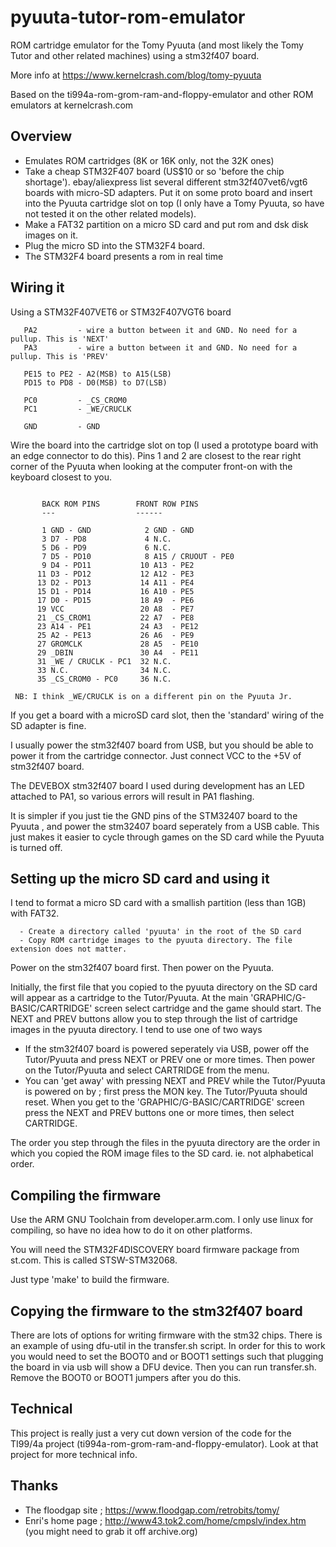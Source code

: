 pyuuta-tutor-rom-emulator
=========================

ROM cartridge emulator for the Tomy Pyuuta (and most likely the Tomy Tutor and
other related machines) using a stm32f407 board. 

More info at   https://www.kernelcrash.com/blog/tomy-pyuuta

Based on the ti994a-rom-grom-ram-and-floppy-emulator and other ROM emulators at kernelcrash.com


Overview
--------
- Emulates ROM cartridges (8K or 16K only, not the 32K ones)
- Take a cheap STM32F407 board (US$10 or so 'before the chip shortage'). ebay/aliexpress list several
  different stm32f407vet6/vgt6 boards with micro-SD adapters. Put it on some proto board and insert into
  the Pyuuta cartridge slot on top (I only have a Tomy Pyuuta, so have not tested it on the other
  related models).
- Make a FAT32 partition on a micro SD card and put rom and dsk disk images on it.
- Plug the micro SD into the STM32F4 board.
- The STM32F4 board presents a rom in real time


Wiring it
---------

Using a STM32F407VET6 or STM32F407VGT6 board
```
   PA2         - wire a button between it and GND. No need for a pullup. This is 'NEXT'
   PA3         - wire a button between it and GND. No need for a pullup. This is 'PREV'

   PE15 to PE2 - A2(MSB) to A15(LSB)
   PD15 to PD8 - D0(MSB) to D7(LSB)

   PC0         - _CS_CROM0
   PC1         - _WE/CRUCLK

   GND         - GND

```
Wire the board into the cartridge slot on top (I used a prototype board with an edge 
connector to do this).  Pins 1 and 2 are closest to the rear right corner of the Pyuuta when looking at the 
computer front-on with the keyboard closest to you.
```

       BACK ROM PINS        FRONT ROW PINS
       ---                  ------

       1 GND - GND            2 GND - GND
       3 D7 - PD8             4 N.C.
       5 D6 - PD9             6 N.C.
       7 D5 - PD10            8 A15 / CRUOUT - PE0
       9 D4 - PD11           10 A13 - PE2
      11 D3 - PD12           12 A12 - PE3
      13 D2 - PD13           14 A11 - PE4
      15 D1 - PD14           16 A10 - PE5
      17 D0 - PD15           18 A9  - PE6
      19 VCC                 20 A8  - PE7
      21 _CS_CROM1           22 A7  - PE8
      23 A14 - PE1           24 A3  - PE12
      25 A2 - PE13           26 A6  - PE9
      27 GROMCLK             28 A5  - PE10
      29 _DBIN               30 A4  - PE11
      31 _WE / CRUCLK - PC1  32 N.C.
      33 N.C.                34 N.C.
      35 _CS_CROM0 - PC0     36 N.C.

 NB: I think _WE/CRUCLK is on a different pin on the Pyuuta Jr.
```
If you get a board with a microSD card slot, then the 'standard' wiring of the SD adapter
is fine.

I usually power the stm32f407 board from USB, but you should be able to power it from the cartridge connector. Just connect VCC to 
the +5V of stm32f407 board.

The  DEVEBOX stm32f407 board I used during development has an LED attached to PA1, so various errors will result in PA1 flashing.

It is simpler if you just tie the GND pins of the STM32407 board to the Pyuuta , and power the stm32407 board seperately from a 
USB cable. This just makes it easier to cycle through games on the SD card while the Pyuuta is turned off.

Setting up the micro SD card and using it
-----------------------------------------

I tend to format a micro SD card with a smallish partition (less than 1GB) with 
FAT32. 
```
  - Create a directory called 'pyuuta' in the root of the SD card
  - Copy ROM cartridge images to the pyuuta directory. The file extension does not matter.
```

Power on the stm32f407 board first. Then power on the Pyuuta.

Initially, the first file that you copied to the pyuuta directory on the SD card will appear as a cartridge to the Tutor/Pyuuta.
At the main 'GRAPHIC/G-BASIC/CARTRIDGE' screen select cartridge and the game should start.  The NEXT and PREV buttons allow you to
step through the list of cartridge images in the pyuuta directory. I tend to use one of two ways
- If the stm32f407 board is powered seperately via USB, power off the Tutor/Pyuuta and press NEXT or PREV one or more times. Then power
on the Tutor/Pyuuta and select CARTRIDGE from the menu.
- You can 'get away' with pressing NEXT and PREV while the Tutor/Pyuuta is powered on by ; first press the MON key. The Tutor/Pyuuta
should reset. When you get to the 'GRAPHIC/G-BASIC/CARTRIDGE' screen press the NEXT and PREV buttons one or more times, then select
CARTRIDGE.

The order you step through the files in the pyuuta directory are the order in which you copied the ROM image files to the SD card. 
ie. not alphabetical order.

Compiling the firmware
----------------------

Use the ARM GNU Toolchain from developer.arm.com. I only use linux for compiling, so have no idea how to do it on other platforms.

You will need the STM32F4DISCOVERY board firmware package from st.com. This is called STSW-STM32068.

Just type 'make' to build the firmware.



Copying the firmware to the stm32f407 board
-------------------------------------------

There are lots of options for writing firmware with the stm32 chips. There is 
an example of using dfu-util in the transfer.sh script. In order for this to 
work you would need to set the BOOT0 and or BOOT1 settings such that plugging
the board in via usb will show a DFU device. Then you can run transfer.sh. Remove
the BOOT0 or BOOT1 jumpers after you do this.

Technical
---------

This project is really just a very cut down version of the code for the TI99/4a project
(ti994a-rom-grom-ram-and-floppy-emulator). Look at that project for more technical info.

Thanks
------

- The floodgap site ; https://www.floodgap.com/retrobits/tomy/
- Enri's home page ; http://www43.tok2.com/home/cmpslv/index.htm (you might need to grab it off archive.org)




